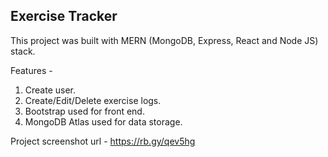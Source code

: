 ## Exercise Tracker

This project was built with MERN (MongoDB, Express, React and Node JS) stack.

Features -

1. Create user.
2. Create/Edit/Delete exercise logs.
3. Bootstrap used for front end.
4. MongoDB Atlas used for data storage.

Project screenshot url - https://rb.gy/qev5hg
